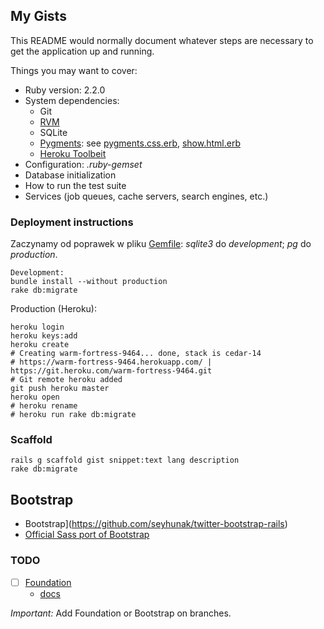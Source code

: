 ## My Gists

This README would normally document whatever steps are necessary to get the
application up and running.

Things you may want to cover:

* Ruby version: 2.2.0
* System dependencies:
  - Git
  - [RVM](https://rvm.io/rvm/install)
  - SQLite
  - [Pygments](http://pygments.org/):
    see [pygments.css.erb](app/assets/stylesheets/pygments.css.erb),
    [show.html.erb](app/views/gists/show.html.erb)
  - [Heroku Toolbeit](https://toolbelt.heroku.com/)
* Configuration: *.ruby-gemset*
* Database initialization
* How to run the test suite
* Services (job queues, cache servers, search engines, etc.)

### Deployment instructions

Zaczynamy od poprawek w pliku [Gemfile](Gemfile):
*sqlite3* do *development*; *pg* do *production*.

```console
Development:
bundle install --without production
rake db:migrate
```

Production (Heroku):
```console
heroku login
heroku keys:add
heroku create
# Creating warm-fortress-9464... done, stack is cedar-14
# https://warm-fortress-9464.herokuapp.com/ | https://git.heroku.com/warm-fortress-9464.git
# Git remote heroku added
git push heroku master
heroku open
# heroku rename
# heroku run rake db:migrate
```

### Scaffold

```console
rails g scaffold gist snippet:text lang description
rake db:migrate
```

## Bootstrap

- Bootstrap](https://github.com/seyhunak/twitter-bootstrap-rails)
- [Official Sass port of Bootstrap](https://github.com/twbs/bootstrap-sass)


### TODO

- [ ] [Foundation](https://github.com/zurb/foundation-rails)
  - [docs](http://foundation.zurb.com/docs/)

*Important:* Add Foundation or Bootstrap on branches.
